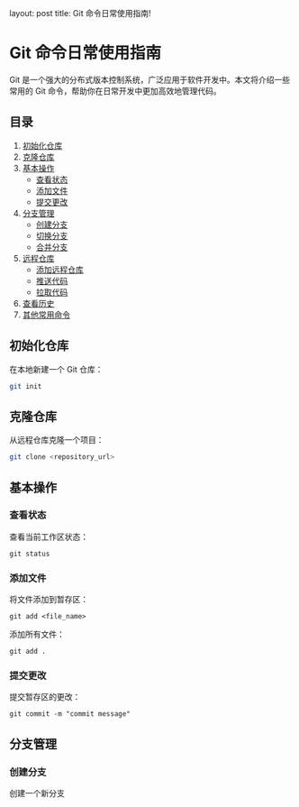 layout: post
title: Git 命令日常使用指南!

# Git 命令日常使用指南

Git 是一个强大的分布式版本控制系统，广泛应用于软件开发中。本文将介绍一些常用的 Git 命令，帮助你在日常开发中更加高效地管理代码。

## 目录

1. [初始化仓库](#初始化仓库)
2. [克隆仓库](#克隆仓库)
3. [基本操作](#基本操作)
   - [查看状态](#查看状态)
   - [添加文件](#添加文件)
   - [提交更改](#提交更改)
4. [分支管理](#分支管理)
   - [创建分支](#创建分支)
   - [切换分支](#切换分支)
   - [合并分支](#合并分支)
5. [远程仓库](#远程仓库)
   - [添加远程仓库](#添加远程仓库)
   - [推送代码](#推送代码)
   - [拉取代码](#拉取代码)
6. [查看历史](#查看历史)
7. [其他常用命令](#其他常用命令)

## 初始化仓库

在本地新建一个 Git 仓库：

```sh
git init
```

## 克隆仓库

从远程仓库克隆一个项目：

```sh
git clone <repository_url>
```

## 基本操作

### 查看状态

查看当前工作区状态：

```
git status
```

### 添加文件
将文件添加到暂存区：

```
git add <file_name>
```

添加所有文件：

```
git add .
```

### 提交更改
提交暂存区的更改：

```
git commit -m "commit message"
```

## 分支管理
### 创建分支
创建一个新分支